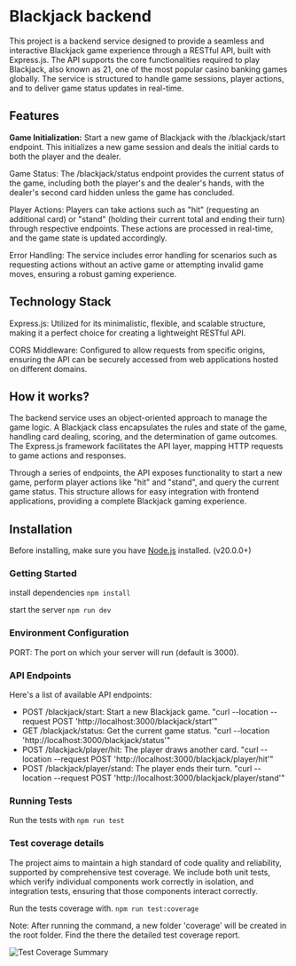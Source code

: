 # Blackjack backend

This project is a backend service designed to provide a seamless and interactive Blackjack game experience through a RESTful API, built with Express.js. The API supports the core functionalities required to play Blackjack, also known as 21, one of the most popular casino banking games globally. The service is structured to handle game sessions, player actions, and to deliver game status updates in real-time.

## Features

**Game Initialization:** Start a new game of Blackjack with the /blackjack/start endpoint. This initializes a new game session and deals the initial cards to both the player and the dealer.

Game Status: The /blackjack/status endpoint provides the current status of the game, including both the player's and the dealer's hands, with the dealer's second card hidden unless the game has concluded.

Player Actions: Players can take actions such as "hit" (requesting an additional card) or "stand" (holding their current total and ending their turn) through respective endpoints. These actions are processed in real-time, and the game state is updated accordingly.

Error Handling: The service includes error handling for scenarios such as requesting actions without an active game or attempting invalid game moves, ensuring a robust gaming experience.

## Technology Stack

Express.js: Utilized for its minimalistic, flexible, and scalable structure, making it a perfect choice for creating a lightweight RESTful API.

CORS Middleware: Configured to allow requests from specific origins, ensuring the API can be securely accessed from web applications hosted on different domains.

## How it works?

The backend service uses an object-oriented approach to manage the game logic. A Blackjack class encapsulates the rules and state of the game, handling card dealing, scoring, and the determination of game outcomes. The Express.js framework facilitates the API layer, mapping HTTP requests to game actions and responses.

Through a series of endpoints, the API exposes functionality to start a new game, perform player actions like "hit" and "stand", and query the current game status. This structure allows for easy integration with frontend applications, providing a complete Blackjack gaming experience.

## Installation

Before installing, make sure you have [Node.js](https://nodejs.org/) installed. (v20.0.0+)


### Getting Started

install dependencies
```npm install```

start the server
```npm run dev```

### Environment Configuration

PORT: The port on which your server will run (default is 3000).

### API Endpoints

Here's a list of available API endpoints:

- POST /blackjack/start: Start a new Blackjack game. "curl --location --request POST 'http://localhost:3000/blackjack/start'"
- GET /blackjack/status: Get the current game status. "curl --location 'http://localhost:3000/blackjack/status'"
- POST /blackjack/player/hit: The player draws another card. "curl --location --request POST 'http://localhost:3000/blackjack/player/hit'"
- POST /blackjack/player/stand: The player ends their turn. "curl --location --request POST 'http://localhost:3000/blackjack/player/stand'"

### Running Tests

Run the tests with
```npm run test```

### Test coverage details

The project aims to maintain a high standard of code quality and reliability, supported by comprehensive test coverage. We include both unit tests, which verify individual components work correctly in isolation, and integration tests, ensuring that those components interact correctly.

Run the tests coverage with. 
```npm run test:coverage```

Note: After running the command, a new folder 'coverage' will be created in the root folder. Find the there the detailed test coverage report.

![Test Coverage Summary](./test-coverage.png "Test Coverage Summary")





